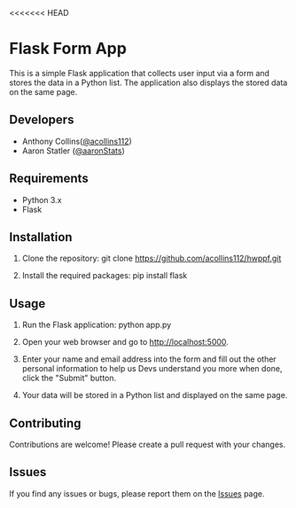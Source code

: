 <<<<<<< HEAD
# Flask Form App

This is a simple Flask application that collects user input via a form and stores the data in a Python list. The application also displays the stored data on the same page.

## Developers

- Anthony Collins([@acollins112](https://github.com/acollins112))
- Aaron Statler ([@aaronStats](https://github.com/aaronStats))

## Requirements

- Python 3.x
- Flask

## Installation

1. Clone the repository:
git clone https://github.com/acollins112/hwppf.git

2. Install the required packages:
pip install flask

## Usage

1. Run the Flask application:
python app.py

2. Open your web browser and go to [http://localhost:5000](http://localhost:5000).

3. Enter your name and email address into the form and fill out the other personal information to help us Devs understand you more when done, click the "Submit" button. 

4. Your data will be stored in a Python list and displayed on the same page.

## Contributing

Contributions are welcome! Please create a pull request with your changes.

## Issues

If you find any issues or bugs, please report them on the [Issues](https://github.com/acollins112/issues) page.


